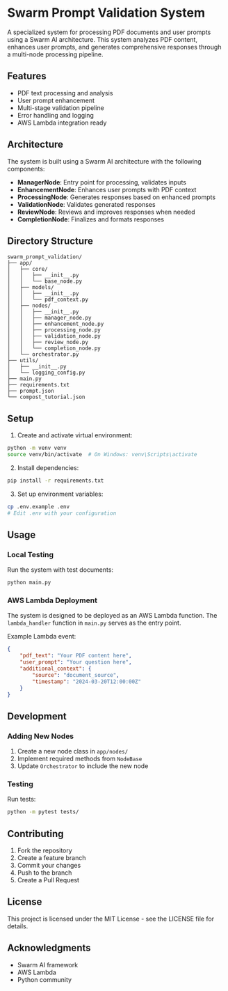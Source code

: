 # Swarm Prompt Validation System

A specialized system for processing PDF documents and user prompts using a Swarm AI architecture. This system analyzes PDF content, enhances user prompts, and generates comprehensive responses through a multi-node processing pipeline.

## Features

- PDF text processing and analysis
- User prompt enhancement
- Multi-stage validation pipeline
- Error handling and logging
- AWS Lambda integration ready

## Architecture

The system is built using a Swarm AI architecture with the following components:

- **ManagerNode**: Entry point for processing, validates inputs
- **EnhancementNode**: Enhances user prompts with PDF context
- **ProcessingNode**: Generates responses based on enhanced prompts
- **ValidationNode**: Validates generated responses
- **ReviewNode**: Reviews and improves responses when needed
- **CompletionNode**: Finalizes and formats responses

## Directory Structure

```
swarm_prompt_validation/
├── app/
│   ├── core/
│   │   ├── __init__.py
│   │   └── base_node.py
│   ├── models/
│   │   ├── __init__.py
│   │   └── pdf_context.py
│   ├── nodes/
│   │   ├── __init__.py
│   │   ├── manager_node.py
│   │   ├── enhancement_node.py
│   │   ├── processing_node.py
│   │   ├── validation_node.py
│   │   ├── review_node.py
│   │   └── completion_node.py
│   └── orchestrator.py
├── utils/
│   ├── __init__.py
│   └── logging_config.py
├── main.py
├── requirements.txt
├── prompt.json
└── compost_tutorial.json
```

## Setup

1. Create and activate virtual environment:
```bash
python -m venv venv
source venv/bin/activate  # On Windows: venv\Scripts\activate
```

2. Install dependencies:
```bash
pip install -r requirements.txt
```

3. Set up environment variables:
```bash
cp .env.example .env
# Edit .env with your configuration
```

## Usage

### Local Testing

Run the system with test documents:
```bash
python main.py
```

### AWS Lambda Deployment

The system is designed to be deployed as an AWS Lambda function. The `lambda_handler` function in `main.py` serves as the entry point.

Example Lambda event:
```json
{
    "pdf_text": "Your PDF content here",
    "user_prompt": "Your question here",
    "additional_context": {
        "source": "document_source",
        "timestamp": "2024-03-20T12:00:00Z"
    }
}
```

## Development

### Adding New Nodes

1. Create a new node class in `app/nodes/`
2. Implement required methods from `NodeBase`
3. Update `Orchestrator` to include the new node

### Testing

Run tests:
```bash
python -m pytest tests/
```

## Contributing

1. Fork the repository
2. Create a feature branch
3. Commit your changes
4. Push to the branch
5. Create a Pull Request

## License

This project is licensed under the MIT License - see the LICENSE file for details.

## Acknowledgments

- Swarm AI framework
- AWS Lambda
- Python community 